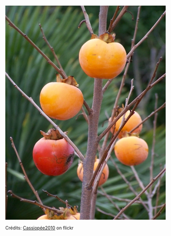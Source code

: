 ![Sélène](/images/2022-10-08.jpg)

Crédits: [Cassiopée2010](https://www.flickr.com/people/cmoi30/) on flickr